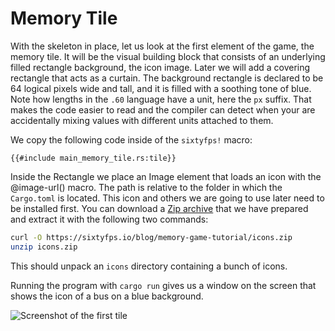 # Memory Tile

With the skeleton in place, let us look at the first element of the game, the memory tile. It will be the
visual building block that consists of an underlying filled rectangle background, the icon image. Later we will add a
covering rectangle that acts as a curtain. The background rectangle is declared to be 64 logical pixels wide and tall,
and it is filled with a soothing tone of blue. Note how lengths in the `.60` language have a unit, here
the `px` suffix. That makes the code easier to read and the compiler can detect when your are accidentally
mixing values with different units attached to them.

We copy the following code inside of the `sixtyfps!` macro:

```60
{{#include main_memory_tile.rs:tile}}
```

Inside the <span class="hljs-built_in">Rectangle</span> we place an <span class="hljs-built_in">Image</span> element that
loads an icon with the <span class="hljs-built_in">@image-url()</span> macro. The path is relative to the folder in which
the `Cargo.toml` is located. This icon and others we are going to use later need to be installed first. You can download a
[Zip archive](https://sixtyfps.io/blog/memory-game-tutorial/icons.zip) that we have prepared and extract it with the
following two commands:

```sh
curl -O https://sixtyfps.io/blog/memory-game-tutorial/icons.zip
unzip icons.zip
```

This should unpack an `icons` directory containing a bunch of icons.

Running the program with `cargo run` gives us a window on the screen that shows the icon of a bus on a
blue background.

![Screenshot of the first tile](https://sixtyfps.io/blog/memory-game-tutorial/memory-tile.png "Memory Tile Screenshot")
